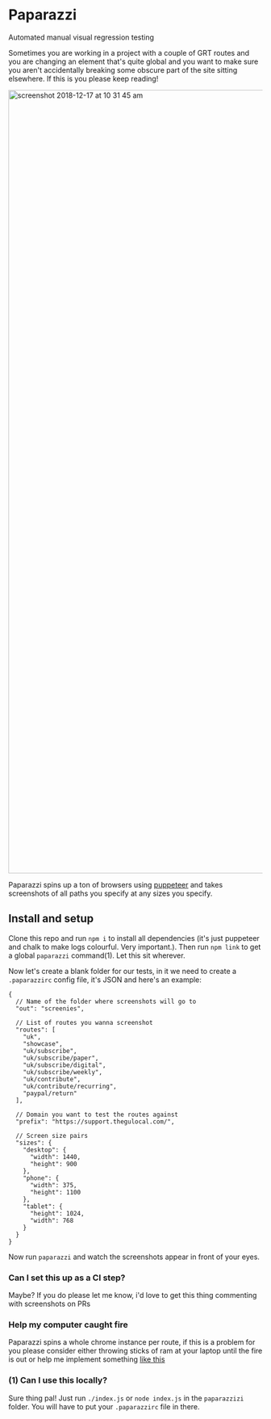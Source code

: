 # Paparazzi
Automated manual visual regression testing


Sometimes you are working in a project with a couple of GRT routes and you are changing an element that's quite global and you want to make sure you aren't accidentally breaking some obscure part of the site sitting elsewhere. If this is you please keep reading!

<img width="1552" alt="screenshot 2018-12-17 at 10 31 45 am" src="https://user-images.githubusercontent.com/11539094/50081816-4a789380-01e7-11e9-896e-b3d8174dd396.png">

Paparazzi spins up a ton of browsers using <a href="https://github.com/GoogleChrome/puppeteer">puppeteer</a> and takes screenshots of all paths you specify at any sizes you specify.

## Install and setup

Clone this repo and run `npm i` to install all dependencies (it's just puppeteer and chalk to make logs colourful. Very important.). Then run `npm link` to get a global `paparazzi` command(1). Let this sit wherever.

Now let's create a blank folder for our tests, in it we need to create a `.paparazzirc` config file, it's JSON and here's an example:

```
{
  // Name of the folder where screenshots will go to
  "out": "screenies",
  
  // List of routes you wanna screenshot
  "routes": [
    "uk",
    "showcase",
    "uk/subscribe",
    "uk/subscribe/paper",
    "uk/subscribe/digital",
    "uk/subscribe/weekly",
    "uk/contribute",
    "uk/contribute/recurring",
    "paypal/return"
  ],
  
  // Domain you want to test the routes against
  "prefix": "https://support.thegulocal.com/",
  
  // Screen size pairs
  "sizes": {
    "desktop": {
      "width": 1440,
      "height": 900
    },
    "phone": {
      "width": 375,
      "height": 1100
    },
    "tablet": {
      "height": 1024,
      "width": 768
    }
  }
}
```
Now run `paparazzi` and watch the screenshots appear in front of your eyes.

### Can I set this up as a CI step?
Maybe? If you do please let me know, i'd love to get this thing commenting with screenshots on PRs

### Help my computer caught fire
Paparazzi spins a whole chrome instance per route, if this is a problem for you please consider either throwing sticks of ram at your laptop until the fire is out or help me implement something <a href="https://github.com/GoogleChrome/puppeteer/issues/1479">like this</a>

### (1) Can I use this locally?
Sure thing pal! Just run `./index.js` or `node index.js` in the `paparazzizi` folder. You will have to put your `.paparazzirc` file in there.
